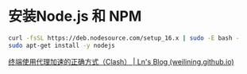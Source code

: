 # 安装Node.js 和 NPM

```sh
curl -fsSL https://deb.nodesource.com/setup_16.x | sudo -E bash -
sudo apt-get install -y nodejs
```


[终端使用代理加速的正确方式（Clash） | Ln's Blog (weilining.github.io)](https://weilining.github.io/294.html)